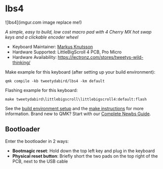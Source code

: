 # lbs4

![lbs4](imgur.com image replace me!)

*A simple, easy to build, low cost macro pad with 4 Cherry MX hot swap keys and a clickable encoder wheel*


* Keyboard Maintainer: [Markus Knutsson](https://github.com/TweetyDaBird)
* Hardware Supported: LittleBigScroll 4 PCB, Pro Micro
* Hardware Availability: https://lectronz.com/stores/tweetys-wild-thinking/

Make example for this keyboard (after setting up your build environment):

    qmk compile -kb tweetydabird/lbs4 -km default

Flashing example for this keyboard:

    make tweetydabird\littlebigscroll\littlebigscroll4:default:flash

See the [build environment setup](https://docs.qmk.fm/#/getting_started_build_tools) and the [make instructions](https://docs.qmk.fm/#/getting_started_make_guide) for more information. Brand new to QMK? Start with our [Complete Newbs Guide](https://docs.qmk.fm/#/newbs).

## Bootloader

Enter the bootloader in 2 ways:

* **Bootmagic reset**: Hold down the top left key and plug in the keyboard
* **Physical reset button**: Briefly short the two pads on the top right of the PCB, next to the USB cable
